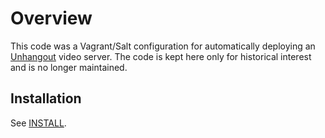 # Overview
This code was a Vagrant/Salt configuration for automatically deploying an [Unhangout](http://unhangout.media.mit.edu) video server. The code is kept here only for historical interest and is no longer maintained.

## Installation

See [INSTALL](INSTALL.md).
